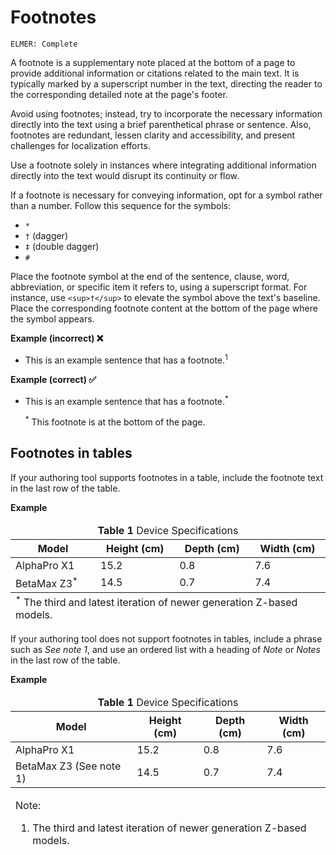# Footnotes

<code>ELMER: Complete</code>

A footnote is a supplementary note placed at the bottom of a page to provide additional information or citations related to the main text. It is typically marked by a superscript number in the text, directing the reader to the corresponding detailed note at the page's footer.

Avoid using footnotes; instead, try to incorporate the necessary information directly into the text using a brief parenthetical phrase or sentence. Also, footnotes are redundant, lessen clarity and accessibility, and present challenges for localization efforts.

Use a footnote solely in instances where integrating additional information directly into the text would disrupt its continuity or flow.

If a footnote is necessary for conveying information, opt for a symbol rather than a number. Follow this sequence for the symbols:

- `*`
- `†` (dagger)
- `‡` (double dagger)
- `#`

Place the footnote symbol at the end of the sentence, clause, word, abbreviation, or specific item it refers to, using a superscript format. For instance, use `<sup>†</sup>` to elevate the symbol above the text's baseline. Place the corresponding footnote content at the bottom of the page where the symbol appears.

**Example (incorrect) ❌**
- This is an example sentence that has a footnote.<sup>1</sup>

**Example (correct) ✅**
- This is an example sentence that has a footnote.<sup>\*</sup>

  <sup>\*</sup> This footnote is at the bottom of the page.

## Footnotes in tables

If your authoring tool supports footnotes in a table, include the footnote text in the last row of the table.

**Example**

<table>
  <thead>
    <tr>
      <td colspan="4" align="center"><b>Table 1</b> Device Specifications</td>
    </tr>
    <tr>
      <th>Model</th>
      <th>Height (cm)</th>
      <th>Depth (cm)</th>
      <th>Width (cm)</th>
    </tr>
  </thead>
  <tbody>
    <tr>
      <td>AlphaPro X1</td>
      <td>15.2</td>
      <td>0.8</td>
      <td>7.6</td>
    </tr>
    <tr>
      <td>BetaMax Z3<sup>*</sup></td>
      <td>14.5</td>
      <td>0.7</td>
      <td>7.4</td>
    </tr>
  </tbody>
  <tfoot>
    <tr>
      <td colspan="4"><sup>*</sup> The third and latest iteration of newer generation Z-based models.</td>
    </tr>
  </tfoot>
</table>

If your authoring tool does not support footnotes in tables, include a phrase such as *See note 1*, and use an ordered list with a heading of *Note* or *Notes* in the last row of the table.

**Example**

<table>
  <thead>
    <tr>
      <td colspan="4" align="center"><b>Table 1</b> Device Specifications</td>
    </tr>
    <tr>
      <th>Model</th>
      <th>Height (cm)</th>
      <th>Depth (cm)</th>
      <th>Width (cm)</th>
    </tr>
  </thead>
  <tbody>
    <tr>
      <td>AlphaPro X1</td>
      <td>15.2</td>
      <td>0.8</td>
      <td>7.6</td>
    </tr>
    <tr>
      <td>BetaMax Z3 (See note 1)</td>
      <td>14.5</td>
      <td>0.7</td>
      <td>7.4</td>
    </tr>
  </tbody>
  <tfoot>
    <tr>
      <td colspan="4">
        <p>Note:</p>
        <ol>
          <li>The third and latest iteration of newer generation Z-based models.</li>
        </ol>
       </td>
    </tr>
  </tfoot>
</table>
